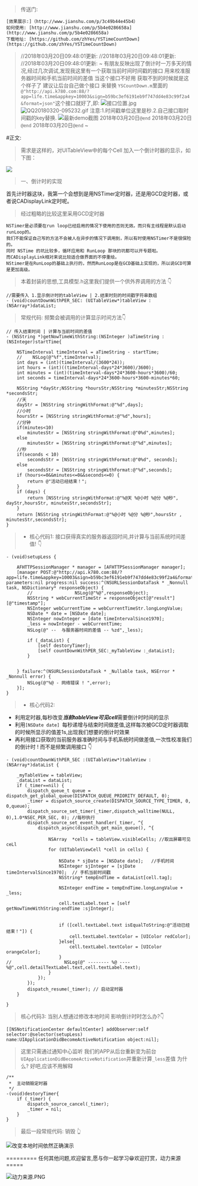 > 传送门:
```
[效果展示:]（http://www.jianshu.com/p/3c49b44e45b4）
如何使用: [http://www.jianshu.com/p/5b4e0286658a](http://www.jianshu.com/p/5b4e0286658a)
下载地址: [https://github.com/zhYes/YSTimeCountDown](https://github.com/zhYes/YSTimeCountDown)
```



>//2018年03月20日09:48:01更新:
//2018年03月20日09:48:01更新:
//2018年03月20日09:48:01更新:
~
有朋友反映出现了倒计时一万多天的情况,经过几次调试,发现我这里有一个获取当前时间时间戳的接口 用来校准服务器时间和手机当前时间的差值
当这个接口不好用 获取不到的时候就是这个样子了 建议让后台自己做个接口 来替换 `YSCountDown.m`里面的`@"http://api.k780.com:88/?app=life.time&appkey=10003&sign=b59bc3ef6191eb9f747dd4e83c99f2a4&format=json"`这个接口就好了,即:
![接口位置.jpg](https://upload-images.jianshu.io/upload_images/1914107-cf935766150d219d.jpg?imageMogr2/auto-orient/strip%7CimageView2/2/w/1240)
>![QQ20180320-095232.gif](https://upload-images.jianshu.io/upload_images/1914107-1fb361d12c5f1264.gif?imageMogr2/auto-orient/strip)
注意:1.时间戳单位这里是秒.2.自己接口取时间戳的key替换.
![最新demo截图](http://upload-images.jianshu.io/upload_images/1914107-19e61d287d49ae4f?imageMogr2/auto-orient/strip)
>2018年03月20日``@end``
>2018年03月20日``@end``
>2018年03月20日``@end``
~


#正文:
> 需求是这样的，对UITableView中的每个Cell 加入一个倒计时器的显示，如下图：

![](http://upload-images.jianshu.io/upload_images/1914107-e4c6ba54b19bbc33.gif?imageMogr2/auto-orient/strip)


 >  一、倒计时的实现 

 首先计时器这块，我第一个会想到是用NSTimer定时器，还是用GCD定时器，或者说CADisplayLink定时呢。
>经过粗略的比较这里采用GCD定时器

``` 
NSTimer是必须要在run loop已经启用的情况下使用的否则无效。而只有主线程是默认启动runLoop的。
我们不能保证自己写的方法不会被人在异步的情况下调用到，所以有时使用NSTimer不是很保险的。
同时 NSTime 的坑比较多，循环应用和 RunLoop 那块的坑都可以开专题啦。
而CADisplayLink相对来说比较适合做界面的不停重绘。
NStimer是在RunLoop的基础上执行的，然而RunLoop是在GCD基础上实现的，所以说GCD可算是更加高级。
```
> 本着封装的思想,工具模型.h这里我们提供一个供外界调用的方法 👇

```
//需要传入 1.显示倒计时的tableView | 2.结束时刻的时间戳字符串数组 
- (void)countDownWithPER_SEC: (UITableView*)tableView :(NSArray*)dataList;
```

>常规代码: 频繁会被调用的计算显示时间方法👇

```
// 传入结束时间 | 计算与当前时间的差值
- (NSString *)getNowTimeWithString:(NSInteger )aTimeString :(NSInteger)startTime{
    
    NSTimeInterval timeInterval = aTimeString - startTime;
    //    NSLog(@"%f",timeInterval);
    int days = (int)(timeInterval/(3600*24));
    int hours = (int)((timeInterval-days*24*3600)/3600);
    int minutes = (int)(timeInterval-days*24*3600-hours*3600)/60;
    int seconds = timeInterval-days*24*3600-hours*3600-minutes*60;
    
    NSString *dayStr;NSString *hoursStr;NSString *minutesStr;NSString *secondsStr;
    //天
    dayStr = [NSString stringWithFormat:@"%d",days];
    //小时
    hoursStr = [NSString stringWithFormat:@"%d",hours];
    //分钟
    if(minutes<10)
        minutesStr = [NSString stringWithFormat:@"0%d",minutes];
    else
        minutesStr = [NSString stringWithFormat:@"%d",minutes];
    //秒
    if(seconds < 10)
        secondsStr = [NSString stringWithFormat:@"0%d", seconds];
    else
        secondsStr = [NSString stringWithFormat:@"%d",seconds];
    if (hours<=0&&minutes<=0&&seconds<=0) {
        return @"活动已经结束！";
    }
    if (days) {
        return [NSString stringWithFormat:@"%@天 %@小时 %@分 %@秒", dayStr,hoursStr, minutesStr,secondsStr];
    }
    return [NSString stringWithFormat:@"%@小时 %@分 %@秒",hoursStr , minutesStr,secondsStr];
}
```
> - 核心代码1: 接口获得真实的服务器返回时间,并计算与当前系统时间差值!   👇

```
- (void)setupLess {
    
    AFHTTPSessionManager * manager = [AFHTTPSessionManager manager];
    [manager POST:@"http://api.k780.com:88/?app=life.time&appkey=10003&sign=b59bc3ef6191eb9f747dd4e83c99f2a4&format=json" parameters:nil progress:nil success:^(NSURLSessionDataTask * _Nonnull task, NSDictionary* responseObject) {
        //                NSLog(@"%@",responseObject);
        NSString * webCurrentTimeStr = responseObject[@"result"][@"timestamp"];
        NSInteger webCurrentTime = webCurrentTimeStr.longLongValue;
        NSDate * date = [NSDate date];
        NSInteger nowInteger = [date timeIntervalSince1970];
        _less = nowInteger - webCurrentTime;
        NSLog(@" --  与服务器时间的差值 -- %zd",_less);
        
        if (_dataList) {
            [self destoryTimer];
            [self countDownWithPER_SEC:_myTableView :_dataList];
        }
        
        
    } failure:^(NSURLSessionDataTask * _Nullable task, NSError * _Nonnull error) {
        NSLog(@"%@ - 网络错误 ! ",error);
    }];
}
```
> - 核心代码2: 
 - 利用定时器,每秒改变***当前tableView可见cell***需要倒计时时间的显示
 - 利用`[NSDate date] `每秒递增与结束时间做差值,这样每次被GCD定时器调取的时候所显示的值差1s,出现我们想要的倒计时效果
 - 再利用接口获取的当前服务器准确时间与手机系统时间做差值,一次性校准我们的倒计时 ! 而不是频繁调用接口  👇

```
- (void)countDownWithPER_SEC :(UITableView*)tableView :(NSArray*)dataList {
    
    _myTableView = tableView;
    _dataList = dataList;
    if (_timer==nil) {
        dispatch_queue_t queue = dispatch_get_global_queue(DISPATCH_QUEUE_PRIORITY_DEFAULT, 0);
        _timer = dispatch_source_create(DISPATCH_SOURCE_TYPE_TIMER, 0, 0,queue);
        dispatch_source_set_timer(_timer,dispatch_walltime(NULL, 0),1.0*NSEC_PER_SEC, 0); //每秒执行
        dispatch_source_set_event_handler(_timer, ^{
            dispatch_async(dispatch_get_main_queue(), ^{
                
                NSArray  *cells = tableView.visibleCells; //取出屏幕可见ceLl
                for (UITableViewCell *cell in cells) {
                    
                    NSDate * sjDate = [NSDate date];   //手机时间
                    NSInteger sjInteger = [sjDate timeIntervalSince1970];  // 手机当前时间戳
                    NSString* tempEndTime = dataList[cell.tag];
                    
                    NSInteger endTime = tempEndTime.longLongValue + _less;
                    
                    cell.textLabel.text = [self getNowTimeWithString:endTime :sjInteger];
                    
                    
                    if ([cell.textLabel.text isEqualToString:@"活动已经结束！"]) {
                        cell.textLabel.textColor = [UIColor redColor];
                    }else{
                        cell.textLabel.textColor = [UIColor orangeColor];
                    }
//                    NSLog(@" -------- %@ ----  %@",cell.detailTextLabel.text,cell.textLabel.text);
                }
            });
        });
        dispatch_resume(_timer); // 启动定时器
    }

}

```
> 核心代码3: 当别人想通过修改本地时间 影响倒计时时怎么办?👇

```
[[NSNotificationCenter defaultCenter] addObserver:self selector:@selector(setupLess) name:UIApplicationDidBecomeActiveNotification object:nil];
```
> 这里只需通过通知中心监听 我们的APP从后台重新变为前台`UIApplicationDidBecomeActiveNotification`并重新计算`_less`差值  为什么? 
好吧,应该不用解释 

```
/**
 *  主动销毁定时器
 */
-(void)destoryTimer{
    if (_timer) {
        dispatch_source_cancel(_timer);
        _timer = nil;
    }
}
```
> 最后一段常规代码: 销毁 👆
<!-- ![IMG_2629](https://user-images.githubusercontent.com/19343447/153402321-38c6f9af-1124-4766-8447-af43b84e30ef.PNG) -->

![改变本地时间依然正确演示](http://upload-images.jianshu.io/upload_images/1914107-f25ebb99f13f806c.gif?imageMogr2/auto-orient/strip)

=========  任何其他问题,欢迎留言,愿与你一起学习😁欢迎打赏，动力来源=====

![动力来源.PNG](https://upload-images.jianshu.io/upload_images/1914107-7c77c7528aa4364e.PNG?imageMogr2/auto-orient/strip%7CimageView2/2/w/1240)
